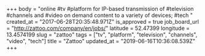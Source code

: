 +++
body = "online #tv #platform for IP-based transmission of #television #channels and #video on demand content to a variety of devices; #tech "
created_at = "2017-06-28T20:35:48.971Z"
is_approved = true
job_board_url = "http://zattoo.com/company/en/jobs/"
latitude = 52.47399
longitude = 13.4574199
slug = "zattoo"
tags = ["tv", "platform", "television", "channels", "video", "tech"]
title = "Zattoo"
updated_at = "2019-06-16T10:36:08.539Z"
+++
